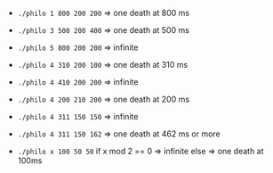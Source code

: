 - `./philo 1 800 200 200`	=> one death at 800 ms
- `./philo 3 500 200 400`	=> one death at 500 ms
- `./philo 5 800 200 200`	=> infinite
- `./philo 4 310 200 100`	=> one death at 310 ms
- `./philo 4 410 200 200`	=> infinite
- `./philo 4 200 210 200`	=> one death at 200 ms
- `./philo 4 311 150 150`	=> infinite
- `./philo 4 311 150 162`	=> one death at 462 ms or more

- `./philo x 100 50 50`
if x mod 2 == 0
	=> infinite
else
	=> one death at 100ms
